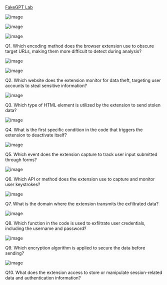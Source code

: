 [FakeGPT Lab](https://cyberdefenders.org/blueteam-ctf-challenges/fakegpt/)

![image](https://github.com/user-attachments/assets/68d5efea-ea40-4c46-818f-dc780c760b2e)

![image](https://github.com/user-attachments/assets/8eaf2d9d-9bc5-4935-9adb-372cb79acb71)

![image](https://github.com/user-attachments/assets/c6c453d8-119e-470e-8121-5caf31bd115b)

Q1. Which encoding method does the browser extension use to obscure target URLs, making them more difficult to detect during analysis?

![image](https://github.com/user-attachments/assets/093bf621-cfd7-41f1-9607-aaabdfb68398)

![image](https://github.com/user-attachments/assets/b717dc9b-53e2-4b93-bc55-b9be8625be24)

Q2. Which website does the extension monitor for data theft, targeting user accounts to steal sensitive information?

![image](https://github.com/user-attachments/assets/2bc3e669-6e70-448f-be30-e9bec4ee5e16)

Q3. Which type of HTML element is utilized by the extension to send stolen data?

![image](https://github.com/user-attachments/assets/fda43898-f130-435d-9999-efa0a4566f15)

Q4. What is the first specific condition in the code that triggers the extension to deactivate itself?

![image](https://github.com/user-attachments/assets/70be28ba-70e2-4415-9a06-fc954ed5f0f1)

Q5. Which event does the extension capture to track user input submitted through forms?

![image](https://github.com/user-attachments/assets/74a4e5c9-595b-4c94-999b-052936ceaf63)

Q6. Which API or method does the extension use to capture and monitor user keystrokes?

![image](https://github.com/user-attachments/assets/385256b0-1517-46d4-85fa-5be291af4478)

Q7. What is the domain where the extension transmits the exfiltrated data?

![image](https://github.com/user-attachments/assets/2debc38d-72f6-4644-af86-95a364a0da86)

Q8. Which function in the code is used to exfiltrate user credentials, including the username and password?

![image](https://github.com/user-attachments/assets/2fa68e62-5b5d-49d7-812d-634bc0ee310a)

Q9. Which encryption algorithm is applied to secure the data before sending?

![image](https://github.com/user-attachments/assets/fdb0601b-5065-414c-9ad4-a3408ee49d6f)

Q10. What does the extension access to store or manipulate session-related data and authentication information?

